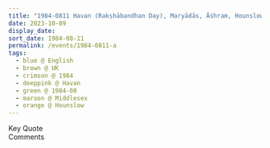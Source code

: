 ```yaml
---
title: "1984-0811 Havan (Rakṣhābandhan Day), Maryādās, Āśhram, Hounslow (Outer London), Middlesex, UK"
date: 2023-10-09
display_date: 
sort_date: 1984-08-11
permalink: /events/1984-0811-a
tags:
  - blue @ English
  - brown @ UK
  - crimson @ 1984
  - deeppink @ Havan
  - green @ 1984-08
  - maroon @ Middlesex
  - orange @ Hounslow
---
```


<wave-list>
  <list-title color="green" width="75">Key Quote</list-title>
  <list-item color="BlanchedAlmond"  width="200"></list-item>
  <list-item color="Lavender"></list-item>
  <list-item color="BlanchedAlmond"></list-item>
</wave-list>

<br>

<wave-list>
  <list-title color="green" width="75">Comments</list-title>
  <list-item color="BlanchedAlmond"  width="200"></list-item>
  <list-item color="Lavender"></list-item>
  <list-item color="BlanchedAlmond"></list-item>
</wave-list>